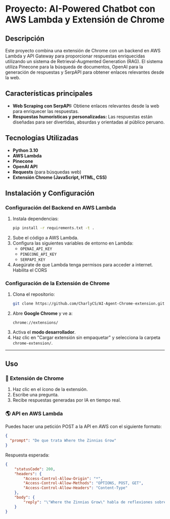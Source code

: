 # Proyecto: AI-Powered Chatbot con AWS Lambda y Extensión de Chrome

## Descripción
Este proyecto combina una extensión de Chrome con un backend en AWS Lambda y API Gateway para proporcionar respuestas enriquecidas utilizando un sistema de Retrieval-Augmented Generation (RAG). El sistema utiliza Pinecone para la búsqueda de documentos, OpenAI para la generación de respuestas y SerpAPI para obtener enlaces relevantes desde la web.

## Características principales
- **Web Scraping con SerpAPI:** Obtiene enlaces relevantes desde la web para enriquecer las respuestas.
- **Respuestas humorísticas y personalizadas:** Las respuestas están diseñadas para ser divertidas, absurdas y orientadas al público peruano.

## Tecnologías Utilizadas
- **Python 3.10**
- **AWS Lambda**
- **Pinecone**
- **OpenAI API**
- **Requests** (para búsquedas web)
- **Extensión Chrome (JavaScript, HTML, CSS)**

## Instalación y Configuración
### **Configuración del Backend en AWS Lambda**
1. Instala dependencias:
   ```sh
   pip install -r requirements.txt -t .
   ```
2. Sube el código a AWS Lambda.
3. Configura las siguientes variables de entorno en Lambda:
   - `OPENAI_API_KEY`
   - `PINECONE_API_KEY`
   - `SERPAPI_KEY` 
4. Asegúrate de que Lambda tenga permisos para acceder a internet. Habilita el CORS

### **Configuración de la Extensión de Chrome**
1. Clona el repositorio:
   ```sh
   git clone https://github.com/CharlyCS/AI-Agent-Chrome-extension.git
   ```
2. Abre **Google Chrome** y ve a:
   ```
   chrome://extensions/
   ```
3. Activa el **modo desarrollador**.
4. Haz clic en "Cargar extensión sin empaquetar" y selecciona la carpeta `chrome-extension/`.

---

## Uso
### 🚀 **Extensión de Chrome**
1. Haz clic en el ícono de la extensión.
2. Escribe una pregunta.
3. Recibe respuestas generadas por IA en tiempo real.

### 🌎 **API en AWS Lambda**
Puedes hacer una petición POST a la API en AWS con el siguiente formato:
```json
{
  "prompt": "De que trata Where the Zinnias Grow"
}
```
Respuesta esperada:
```json
{
    "statusCode": 200,
    "headers": {
        "Access-Control-Allow-Origin": "*",
        "Access-Control-Allow-Methods": "OPTIONS, POST, GET",
        "Access-Control-Allow-Headers": "Content-Type"
    },
    "body": {
        "reply": "\"Where the Zinnias Grow\" habla de reflexiones sobre la vida, el dolor y la empatía mientras el autor se encuentra en un jardín botánico. Las zinnias son como los Pokémon raros: bonitos pero con picaduras de experiencia.\n\nFuente: [Ver artículo](https://www.almanac.com/plant/zinnias)"
    }
}
```